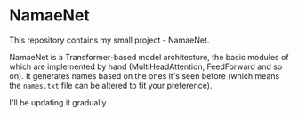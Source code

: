 # NamaeNet

This repository contains my small project - NamaeNet.

NamaeNet is a Transformer-based model architecture, the basic modules of which are implemented by hand (MultiHeadAttention, FeedForward and so on).
It generates names based on the ones it's seen before (which means the `names.txt` file can be altered to fit your preference).

I'll be updating it gradually.
